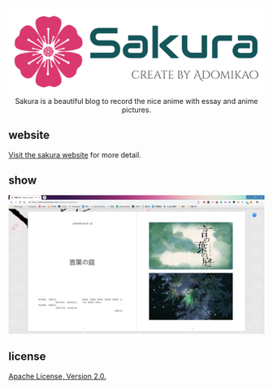 <br/>
<div align="center">
    <img src="doc/LogoMakr_5gs4TL.png" width="700px">
</div>

<div id="" align="center">
Sakura is a beautiful blog to record the nice anime with essay and anime pictures.
</div>

##  website
[Visit the sakura website](https://sakura.adomikao.com) for more detail.

## show
<div align="center">
    <img src="doc/2019-03-06_114645.png" >
</div>

## license
[Apache License, Version 2.0.](http://www.apache.org/licenses/LICENSE-2.0.html)